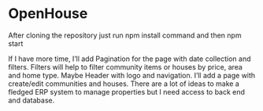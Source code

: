# OpenHouse
After cloning the repository just run npm install command and then npm start 

If I have more time, I’ll add Pagination for the page with date collection and filters. Filters will help to filter community items or houses by price, area and home type. Maybe Header with logo and navigation. I’ll add a page with create/edit communities and houses. There are a lot of ideas to make a fledged ERP system to manage properties but I need access to back end and database. 
